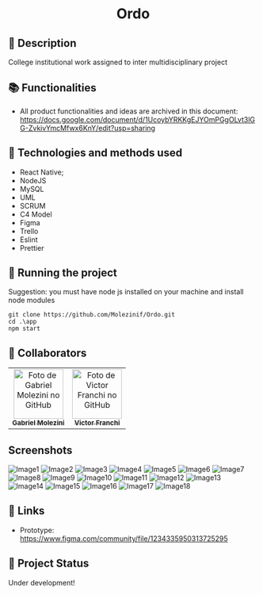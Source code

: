 <h1 align="center"> Ordo </h1>

## :memo: Description

College institutional work assigned to inter multidisciplinary project

## :books: Functionalities

- All product functionalities and ideas are archived in this document:
  https://docs.google.com/document/d/1UcoybYRKKgEJYOmPGgOLvt3lGG-ZvkivYmcMfwx6KnY/edit?usp=sharing

## :wrench: Technologies and methods used

- React Native;
- NodeJS
- MySQL
- UML
- SCRUM
- C4 Model
- Figma
- Trello
- Eslint
- Prettier

## :rocket: Running the project

Suggestion: you must have node js installed on your machine and install node modules

```
git clone https://github.com/Molezinif/Ordo.git
cd .\app
npm start
```

## :handshake: Collaborators

<table>
  <tr>
    <td align="center">
      <a href="https://github.com/Molezinif">
        <img src="https://github.com/Molezinif.png" width="100px;" alt="Foto de Gabriel Molezini no GitHub"/><br>
        <sub>
          <b>Gabriel Molezini</b>
        </sub>
      </a>
    </td>
    <td align="center">
      <a href="https://github.com/victorMartinsFranchi">
        <img src="https://github.com/victorMartinsFranchi.png" width="100px;" alt="Foto de Victor Franchi no GitHub"/><br>
        <sub>
          <b>Victor Franchi</b>
        </sub>
      </a>
    </td>
  </tr>
</table>

## Screenshots

<div class="image-container">

![Image1](./screenshots/image1.jpeg)
![Image2](./screenshots/image2.jpeg)
![Image3](./screenshots/image3.jpeg)
![Image4](./screenshots/image4.jpeg)
![Image5](./screenshots/image5.jpeg)
![Image6](./screenshots/image6.jpeg)
![Image7](./screenshots/image7.jpeg)
![Image8](./screenshots/image8.jpeg)
![Image9](./screenshots/image9.jpeg)
![Image10](./screenshots/image10.jpeg)
![Image11](./screenshots/image11.jpeg)
![Image12](./screenshots/image12.jpeg)
![Image13](./screenshots/image13.jpeg)
![Image14](./screenshots/image14.jpeg)
![Image15](./screenshots/image15.jpeg)
![Image16](./screenshots/image16.jpeg)
![Image17](./screenshots/image17.jpeg)
![Image18](./screenshots/image18.jpeg)

## :link: Links

- Prototype: https://www.figma.com/community/file/1234335950313725295

## :dart: Project Status

Under development!
